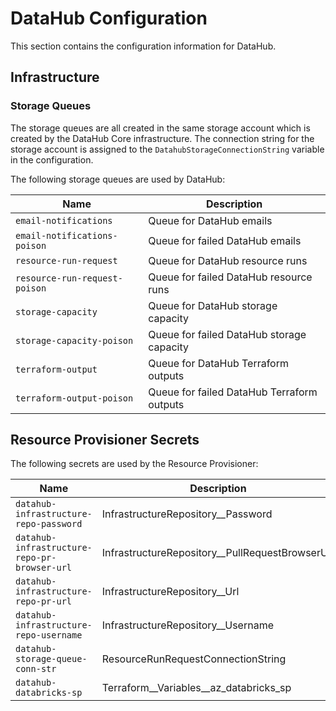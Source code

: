 # DataHub Configuration

This section contains the configuration information for DataHub.

## Infrastructure

### Storage Queues

The storage queues are all created in the same storage account which is created by the DataHub Core infrastructure. The connection string for the storage account is assigned to the `DatahubStorageConnectionString` variable in the configuration.

The following storage queues are used by DataHub:

| Name                          | Description                                |
| ----------------------------- | ------------------------------------------ |
| `email-notifications`         | Queue for DataHub emails                   |
| `email-notifications-poison`  | Queue for failed DataHub emails            |
| `resource-run-request`        | Queue for DataHub resource runs            |
| `resource-run-request-poison` | Queue for failed DataHub resource runs     |
| `storage-capacity`            | Queue for DataHub storage capacity         |
| `storage-capacity-poison`     | Queue for failed DataHub storage capacity  |
| `terraform-output`            | Queue for DataHub Terraform outputs        |
| `terraform-output-poison`     | Queue for failed DataHub Terraform outputs |

## Resource Provisioner Secrets

The following secrets are used by the Resource Provisioner:

| Name                                         | Description                                       |
| -------------------------------------------- | ------------------------------------------------- |
| `datahub-infrastructure-repo-password`       | InfrastructureRepository\_\_Password              |
| `datahub-infrastructure-repo-pr-browser-url` | InfrastructureRepository\_\_PullRequestBrowserUrl |
| `datahub-infrastructure-repo-pr-url`         | InfrastructureRepository\_\_Url                   |
| `datahub-infrastructure-repo-username`       | InfrastructureRepository\_\_Username              |
| `datahub-storage-queue-conn-str`             | ResourceRunRequestConnectionString                |
| `datahub-databricks-sp`                      | Terraform\_\_Variables\_\_az_databricks_sp        |
